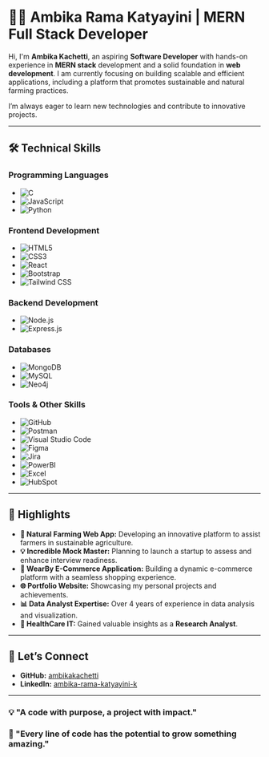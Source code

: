 # 👩‍💻 **Ambika Rama Katyayini** | MERN Full Stack Developer  

Hi, I'm **Ambika Kachetti**, an aspiring **Software Developer** with hands-on experience in **MERN stack** development and a solid foundation in **web development**. I am currently focusing on building scalable and efficient applications, including a platform that promotes sustainable and natural farming practices.

I’m always eager to learn new technologies and contribute to innovative projects.

---

## 🛠️ Technical Skills  

### **Programming Languages**  
- ![C](https://img.shields.io/badge/-C-00599C?style=flat&logo=c&logoColor=white)  
- ![JavaScript](https://img.shields.io/badge/-JavaScript-F7DF1E?style=flat&logo=javascript&logoColor=black)  
- ![Python](https://img.shields.io/badge/-Python-3776AB?style=flat&logo=python&logoColor=white)  

### **Frontend Development**  
- ![HTML5](https://img.shields.io/badge/-HTML5-E34F26?style=flat&logo=html5&logoColor=white)  
- ![CSS3](https://img.shields.io/badge/-CSS3-1572B6?style=flat&logo=css3&logoColor=white)  
- ![React](https://img.shields.io/badge/-React-61DAFB?style=flat&logo=react&logoColor=black)  
- ![Bootstrap](https://img.shields.io/badge/-Bootstrap-7952B3?style=flat&logo=bootstrap&logoColor=white)  
- ![Tailwind CSS](https://img.shields.io/badge/-TailwindCSS-06B6D4?style=flat&logo=tailwindcss&logoColor=white)  

### **Backend Development**  
- ![Node.js](https://img.shields.io/badge/-Node.js-339933?style=flat&logo=nodedotjs&logoColor=white)  
- ![Express.js](https://img.shields.io/badge/-Express.js-000000?style=flat&logo=express&logoColor=white)  

### **Databases**  
- ![MongoDB](https://img.shields.io/badge/-MongoDB-47A248?style=flat&logo=mongodb&logoColor=white)  
- ![MySQL](https://img.shields.io/badge/-MySQL-4479A1?style=flat&logo=mysql&logoColor=white)  
- ![Neo4j](https://img.shields.io/badge/-Neo4J-009639?style=flat&logo=neo4j&logoColor=white)  

### **Tools & Other Skills**  
- ![GitHub](https://img.shields.io/badge/-GitHub-181717?style=flat&logo=github&logoColor=white)  
- ![Postman](https://img.shields.io/badge/-Postman-FF6C37?style=flat&logo=postman&logoColor=white)  
- ![Visual Studio Code](https://img.shields.io/badge/-VS_Code-007ACC?style=flat&logo=visualstudiocode&logoColor=white)  
- ![Figma](https://img.shields.io/badge/-Figma-F24E1E?style=flat&logo=figma&logoColor=white)  
- ![Jira](https://img.shields.io/badge/-Jira-0052CC?style=flat&logo=jira&logoColor=white)  
- ![PowerBI](https://img.shields.io/badge/-Power_BI-FF7F00?style=flat&logo=powerbi&logoColor=white)  
- ![Excel](https://img.shields.io/badge/-Excel-217346?style=flat&logo=microsoft-excel&logoColor=white)  
- ![HubSpot](https://img.shields.io/badge/-HubSpot-FF7A59?style=flat&logo=hubspot&logoColor=white)  

---

## 🌟 Highlights  

- **🌱 Natural Farming Web App:** Developing an innovative platform to assist farmers in sustainable agriculture.  
- **💡 Incredible Mock Master:** Planning to launch a startup to assess and enhance interview readiness.
- **🛒 WearBy E-Commerce Application:** Building a dynamic e-commerce platform with a seamless shopping experience.  
- **🌐 Portfolio Website:** Showcasing my personal projects and achievements.  
- **📊 Data Analyst Expertise:** Over 4 years of experience in data analysis and visualization.  
- **🏥 HealthCare IT:** Gained valuable insights as a **Research Analyst**.  

---

## 🔗 Let’s Connect  

- **GitHub:** [ambikakachetti](https://github.com/ambikakachetti)  
- **LinkedIn:** [ambika-rama-katyayini-k](https://www.linkedin.com/in/ambika-rama-katyayini-k)  

---

### 💡 "A code with purpose, a project with impact."
### 🌱 "Every line of code has the potential to grow something amazing."
